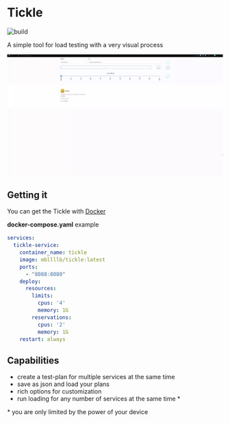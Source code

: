 # Tickle

![build](https://github.com/lllbllllb/tickle/actions/workflows/build.yml/badge.svg)

A simple tool for load testing with a very visual process

![tickle gif](/media/tickle.webp)

## Getting it
You can get the Tickle with [Docker](https://hub.docker.com/repository/docker/mbllllb/tickle)

**docker-compose.yaml** example
```yaml
services:
  tickle-service:
    container_name: tickle
    image: mbllllb/tickle:latest
    ports:
      - "8088:8080"
    deploy:
      resources:
        limits:
          cpus: '4'
          memory: 1G
        reservations:
          cpus: '2'
          memory: 1G
    restart: always
```

## Capabilities
* create a test-plan for multiple services at the same time
* save as json and load your plans
* rich options for customization
* run loading for any number of services at the same time *

&ast; you are only limited by the power of your device

